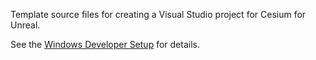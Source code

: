 
Template source files for creating a Visual Studio project for Cesium for Unreal.

See the [Windows Developer Setup](../../Documentation/developer-setup-windows.md) for details.
